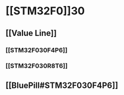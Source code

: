 # [[STM32F0]]30
## [[Value Line]]

### [[STM32F030F4P6]]
### [[STM32F030R8T6]]

## [[BluePill#STM32F030F4P6]]
